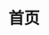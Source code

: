 ---
layout: home
title: 首页
hero:
  name: 天梯
  text: 菜菜的个人博客
  tagline: 创作中
  image:
    src: /img/bg.png
    alt: background
  actions:
    - theme: brand
      text: 前端开发
      link: /front-end/mark/1
    - theme: brand
      text: 笔记
      link: /notes/1
    - theme: alt
      text: 关于
      link: /about
features:
  - icon: ⚡️
    title: 前端开发
    details: 记录一些前端开发的知识
  - icon: 📒
    title: 笔记
    details: 数学、物理、计算机
  - icon: 🛠️
    title: 关于本站
    details: 使用 Vitepress 生成，在 Netlify 部署
---